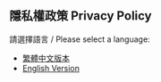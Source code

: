 ## 隱私權政策 Privacy Policy

請選擇語言 / Please select a language:

- [繁體中文版本](./privacy-policy-zh.md)
- [English Version](./privacy-policy-en.md)
